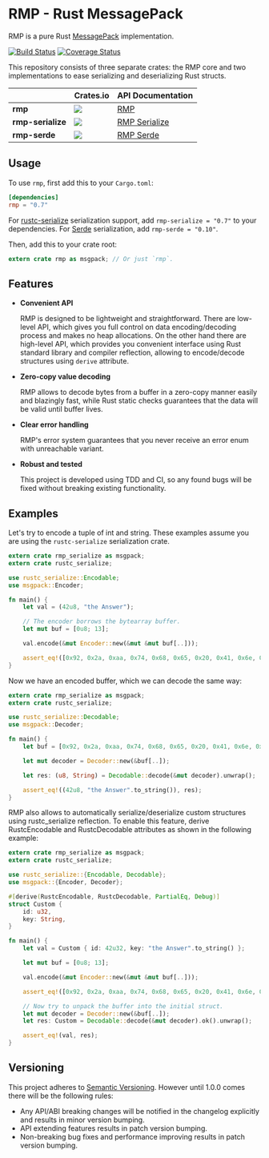 # RMP - Rust MessagePack

RMP is a pure Rust [MessagePack](http://msgpack.org) implementation.

[![Build Status](https://travis-ci.org/3Hren/msgpack-rust.svg?branch=master)](https://travis-ci.org/3Hren/msgpack-rust)
[![Coverage Status][coveralls-img]][coveralls-url]

This repository consists of three separate crates: the RMP core and two implementations to ease serializing and
deserializing Rust structs.

|                   | Crates.io | API Documentation |
|-------------------|-----------|-------------------|
| **rmp**           | [![][crates-rmp-img]][crates-rmp-url] | [RMP][rmp-docs-url] |
| **rmp-serialize** | [![][crates-rmp-ser-img]][crates-rmp-ser-url] | [RMP Serialize][rmp-ser-docs-url] |
| **rmp-serde**     | [![][crates-rmp-serde-img]][crates-rmp-serde-url] | [RMP Serde][rmp-serde-docs-url] |

## Usage

To use `rmp`, first add this to your `Cargo.toml`:

```toml
[dependencies]
rmp = "0.7"
```

For [rustc-serialize] serialization support, add `rmp-serialize = "0.7"` to your
dependencies. For [Serde] serialization, add `rmp-serde = "0.10"`.

Then, add this to your crate root:

```rust
extern crate rmp as msgpack; // Or just `rmp`.
```

## Features

- **Convenient API**

  RMP is designed to be lightweight and straightforward. There are low-level API, which gives you
  full control on data encoding/decoding process and makes no heap allocations. On the other hand
  there are high-level API, which provides you convenient interface using Rust standard library and
  compiler reflection, allowing to encode/decode structures using `derive` attribute.

- **Zero-copy value decoding**

  RMP allows to decode bytes from a buffer in a zero-copy manner easily and blazingly fast, while Rust
  static checks guarantees that the data will be valid until buffer lives.

- **Clear error handling**

  RMP's error system guarantees that you never receive an error enum with unreachable variant.

- **Robust and tested**

  This project is developed using TDD and CI, so any found bugs will be fixed without breaking
  existing functionality.

## Examples

Let's try to encode a tuple of int and string. These examples assume you are
using the `rustc-serialize` serialization crate.

```rust
extern crate rmp_serialize as msgpack;
extern crate rustc_serialize;

use rustc_serialize::Encodable;
use msgpack::Encoder;

fn main() {
    let val = (42u8, "the Answer");

    // The encoder borrows the bytearray buffer.
    let mut buf = [0u8; 13];

    val.encode(&mut Encoder::new(&mut &mut buf[..]));

    assert_eq!([0x92, 0x2a, 0xaa, 0x74, 0x68, 0x65, 0x20, 0x41, 0x6e, 0x73, 0x77, 0x65, 0x72], buf);
}
```

Now we have an encoded buffer, which we can decode the same way:

```rust
extern crate rmp_serialize as msgpack;
extern crate rustc_serialize;

use rustc_serialize::Decodable;
use msgpack::Decoder;

fn main() {
    let buf = [0x92, 0x2a, 0xaa, 0x74, 0x68, 0x65, 0x20, 0x41, 0x6e, 0x73, 0x77, 0x65, 0x72];

    let mut decoder = Decoder::new(&buf[..]);

    let res: (u8, String) = Decodable::decode(&mut decoder).unwrap();

    assert_eq!((42u8, "the Answer".to_string()), res);
}
```

RMP also allows to automatically serialize/deserialize custom structures using rustc_serialize
reflection. To enable this feature, derive RustcEncodable and RustcDecodable attributes as
shown in the following example:

```rust
extern crate rmp_serialize as msgpack;
extern crate rustc_serialize;

use rustc_serialize::{Encodable, Decodable};
use msgpack::{Encoder, Decoder};

#[derive(RustcEncodable, RustcDecodable, PartialEq, Debug)]
struct Custom {
    id: u32,
    key: String,
}

fn main() {
    let val = Custom { id: 42u32, key: "the Answer".to_string() };

    let mut buf = [0u8; 13];

    val.encode(&mut Encoder::new(&mut &mut buf[..]));

    assert_eq!([0x92, 0x2a, 0xaa, 0x74, 0x68, 0x65, 0x20, 0x41, 0x6e, 0x73, 0x77, 0x65, 0x72], buf);

    // Now try to unpack the buffer into the initial struct.
    let mut decoder = Decoder::new(&buf[..]);
    let res: Custom = Decodable::decode(&mut decoder).ok().unwrap();

    assert_eq!(val, res);
}
```

## Versioning

This project adheres to [Semantic Versioning](http://semver.org/). However until 1.0.0 comes there
will be the following rules:

 - Any API/ABI breaking changes will be notified in the changelog explicitly and results in minor
   version bumping.
 - API extending features results in patch version bumping.
 - Non-breaking bug fixes and performance improving results in patch version bumping.

[rustc-serialize]: https://github.com/rust-lang-nursery/rustc-serialize
[serde]: https://github.com/serde-rs/serde

[coveralls-img]: https://coveralls.io/repos/3Hren/msgpack-rust/badge.svg?branch=master&service=github
[coveralls-url]: https://coveralls.io/github/3Hren/msgpack-rust?branch=master

[rmp-docs-url]: https://docs.rs/rmp
[rmp-ser-docs-url]: https://docs.rs/rmp-serialize
[rmp-serde-docs-url]: https://docs.rs/rmp-serde

[crates-rmp-img]: http://meritbadge.herokuapp.com/rmp
[crates-rmp-url]: https://crates.io/crates/rmp

[crates-rmp-ser-img]: http://meritbadge.herokuapp.com/rmp-serialize
[crates-rmp-ser-url]: https://crates.io/crates/rmp-serialize

[crates-rmp-serde-img]: http://meritbadge.herokuapp.com/rmp-serde
[crates-rmp-serde-url]: https://crates.io/crates/rmp-serde
